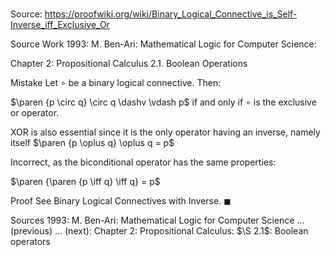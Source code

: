 # 

Source: https://proofwiki.org/wiki/Binary_Logical_Connective_is_Self-Inverse_iff_Exclusive_Or



Source Work
1993: M. Ben-Ari: Mathematical Logic for Computer Science:

Chapter $2$: Propositional Calculus
$2.1$. Boolean Operations


Mistake
Let $\circ$ be a binary logical connective.
Then:

$\paren {p \circ q} \circ q \dashv \vdash p$
if and only if $\circ$ is the exclusive or operator.

$\mathsf{XOR}$ is also essential since it is the only operator having an inverse, namely itself
$\paren {p \oplus q} \oplus q = p$

Incorrect, as the biconditional operator has the same properties:

$\paren {\paren {p \iff q} \iff q} = p$


Proof
See Binary Logical Connectives with Inverse.
$\blacksquare$


Sources
1993: M. Ben-Ari: Mathematical Logic for Computer Science ... (previous) ... (next): Chapter $2$: Propositional Calculus: $\S 2.1$: Boolean operators




